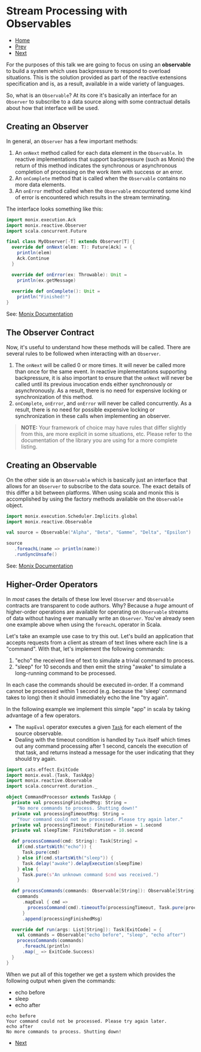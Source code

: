 # Stream Processing with Observables

* [Home](https://jonathanhood.github.io/programming-with-backpressure/)
* [Prev](index.md)
* [Next](backpressure.md)

For the purposes of this talk we are going to focus on using an **observable** to
build a system which uses backpressure to respond to overload situations. This is
the solution provided as part of the reactive extensions specification and is, as
a result, available in a wide variety of languages.

So, what is an `Observable`? At its core it's basically an interface for an `Observer`
to subscribe to a data source along with some contractual details about how that
interface will be used.

## Creating an Observer

In general, an `Observer` has a few important methods:

1. An `onNext`  method called for each data element in the `Observable`. In reactive implementations
   that support backpressure (such as Monix) the return of this method indicates the synchronous or
   asynchronous completion of processing on the work item with success or an error.
2. An `onComplete` method that is called when the `Observable` contains no more data elements.
3. An `onError` method called when the `Observable` encountered some kind of error is encountered
   which results in the stream terminating.

The interface looks something like this:

```scala
import monix.execution.Ack
import monix.reactive.Observer
import scala.concurrent.Future

final class MyObserver[-T] extends Observer[T] {
  override def onNext(elem: T): Future[Ack] = {
    println(elem)
    Ack.Continue
  }

  override def onError(ex: Throwable): Unit =
    println(ex.getMessage)
    
  override def onComplete(): Unit =
    println("Finished!")
}
```

See: [Monix Documentation](https://monix.io/docs/3x/reactive/observable.html#observable-contract)

## The Observer Contract

Now, it's useful to understand how these methods will be called. There are several rules to be followed
when interacting with an `Observer`.

1. The `onNext` will be called 0 or more times. It will never be called more than once for the
   same event. In reactive implementations supporting backpressure, it is also important to ensure
   that the `onNext` will never be called until its previous invocation ends either synchronously
   or asynchronously. As a result, there is no need for expensive locking or synchronization of this
   method.
2. `onComplete`, `onError`, and `onError` will never be called concurrently. As a result, there is
   no need for possible expensive locking or synchronization in these calls when implementing an observer.

> **NOTE:** Your framework of choice may have rules that differ slightly from this, are more explicit in
> some situations, etc. Please refer to the documentation of the library you are using for a more complete
> listing.

## Creating an Observable

On the other side is an `Observable` which is basically just an interface that allows for an `Observer`
to subscribe to the data source. The exact details of this differ a bit between platforms. When using
scala and monix this is accomplished by using the factory methods available on the `Observable` object.

```scala
import monix.execution.Scheduler.Implicits.global
import monix.reactive.Observable

val source = Observable("Alpha", "Beta", "Gamme", "Delta", "Epsilon")

source
   .foreachL(name => println(name))
   .runSyncUnsafe()

```

See: [Monix Documentation](https://monix.io/docs/3x/reactive/observable.html#building-an-observable)

## Higher-Order Operators

In _most_ cases the details of these low level `Observer` and `Observable` contracts are transparent to
code authors. Why? Because a _huge_ amount of higher-order operations are available for operating on
`Observable` streams of data without having ever manually write an `Observer`. You've already seen one
example above when using the `foreachL` operator in Scala.

Let's take an example use case to try this out. Let's build an application that accepts requests from a
client as stream of text lines where each line is a "command". With that, let's implement the following
commands:

1. "echo" the received line of text to simulate a trivial command to process.
2. "sleep" for 10 seconds and then emit the string "awake" to simulate a long-running command
   to be processed.

In each case the commands should be executed in-order. If a command cannot be processed within 1
second (e.g. because the 'sleep' command takes to long) then it should immediately echo the line
"try again".

In the following example we implement this simple "app" in scala by taking advantage of a few operators.

* The `mapEval` operator executes a given [`Task`](https://monix.io/docs/3x/eval/task.html) for each element
  of the source observable.
* Dealing with the timeout condition is handled by `Task` itself which times out any command processing 
  after 1 second, cancels the execution of that task, and returns instead a message for the user indicating
  that they should try again.

```scala
import cats.effect.ExitCode
import monix.eval.{Task, TaskApp}
import monix.reactive.Observable
import scala.concurrent.duration._

object CommandProcessor extends TaskApp {
  private val processingFinishedMsg: String =
    "No more commands to process. Shutting down!"
  private val processingTimeoutMsg: String =
    "Your command could not be processed. Please try again later."
  private val processingTimeout: FiniteDuration = 1.second
  private val sleepTime: FiniteDuration = 10.second

  def processCommand(cmd: String): Task[String] =
    if(cmd.startsWith("echo")) {
      Task.pure(cmd)
    } else if(cmd.startsWith("sleep")) {
      Task.delay("awake").delayExecution(sleepTime)
    } else {
      Task.pure(s"An unknown command $cmd was received.")
    }

  def processCommands(commands: Observable[String]): Observable[String] =
    commands
      .mapEval { cmd =>
        processCommand(cmd).timeoutTo(processingTimeout, Task.pure(processingTimeoutMsg))
      }
      .append(processingFinishedMsg)

  override def run(args: List[String]): Task[ExitCode] = {
    val commands = Observable("echo before", "sleep", "echo after")
    processCommands(commands)
      .foreachL(println)
      .map(_ => ExitCode.Success)
  }
}
```

When we put all of this together we get a system which provides the following output when given the commands:

* echo before
* sleep
* echo after

```
echo before
Your command could not be processed. Please try again later.
echo after
No more commands to process. Shutting down!
```

* [Next](backpressure.md)
